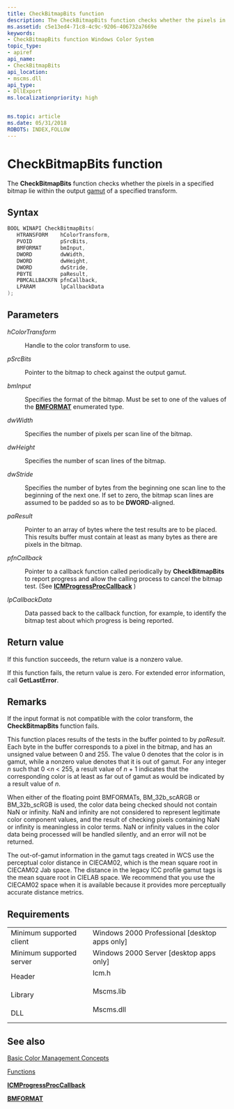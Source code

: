 ```yaml
---
title: CheckBitmapBits function
description: The CheckBitmapBits function checks whether the pixels in a specified bitmap lie within the output gamut of a specified transform.
ms.assetid: c5e13ed4-71c8-4c9c-9206-406732a7669e
keywords:
- CheckBitmapBits function Windows Color System
topic_type:
- apiref
api_name:
- CheckBitmapBits
api_location:
- mscms.dll
api_type:
- DllExport
ms.localizationpriority: high


ms.topic: article
ms.date: 05/31/2018
ROBOTS: INDEX,FOLLOW
---
```


# CheckBitmapBits function

The **CheckBitmapBits** function checks whether the pixels in a specified bitmap lie within the output [gamut](g.md) of a specified transform.

## Syntax


```C++
BOOL WINAPI CheckBitmapBits(
   HTRANSFORM    hColorTransform,
   PVOID         pSrcBits,
   BMFORMAT      bmInput,
   DWORD         dwWidth,
   DWORD         dwHeight,
   DWORD         dwStride,
   PBYTE         paResult,
   PBMCALLBACKFN pfnCallback,
   LPARAM        lpCallbackData
);
```



## Parameters

<dl> <dt>

*hColorTransform* 
</dt> <dd>

Handle to the color transform to use.

</dd> <dt>

*pSrcBits* 
</dt> <dd>

Pointer to the bitmap to check against the output gamut.

</dd> <dt>

*bmInput* 
</dt> <dd>

Specifies the format of the bitmap. Must be set to one of the values of the [**BMFORMAT**](bmformat.md) enumerated type.

</dd> <dt>

*dwWidth* 
</dt> <dd>

Specifies the number of pixels per scan line of the bitmap.

</dd> <dt>

*dwHeight* 
</dt> <dd>

Specifies the number of scan lines of the bitmap.

</dd> <dt>

*dwStride* 
</dt> <dd>

Specifies the number of bytes from the beginning one scan line to the beginning of the next one. If set to zero, the bitmap scan lines are assumed to be padded so as to be **DWORD**-aligned.

</dd> <dt>

*paResult* 
</dt> <dd>

Pointer to an array of bytes where the test results are to be placed. This results buffer must contain at least as many bytes as there are pixels in the bitmap.

</dd> <dt>

*pfnCallback* 
</dt> <dd>

Pointer to a callback function called periodically by **CheckBitmapBits** to report progress and allow the calling process to cancel the bitmap test. (See [**ICMProgressProcCallback**](icmprogressproccallback.md) )

</dd> <dt>

*lpCallbackData* 
</dt> <dd>

Data passed back to the callback function, for example, to identify the bitmap test about which progress is being reported.

</dd> </dl>

## Return value

If this function succeeds, the return value is a nonzero value.

If this function fails, the return value is zero. For extended error information, call **GetLastError**.

## Remarks

If the input format is not compatible with the color transform, the **CheckBitmapBits** function fails.

This function places results of the tests in the buffer pointed to by *paResult*. Each byte in the buffer corresponds to a pixel in the bitmap, and has an unsigned value between 0 and 255. The value 0 denotes that the color is in gamut, while a nonzero value denotes that it is out of gamut. For any integer *n* such that 0 &lt;*n* &lt; 255, a result value of *n* + 1 indicates that the corresponding color is at least as far out of gamut as would be indicated by a result value of *n*.

When either of the floating point BMFORMATs, BM\_32b\_scARGB or BM\_32b\_scRGB is used, the color data being checked should not contain NaN or infinity. NaN and infinity are not considered to represent legitimate color component values, and the result of checking pixels containing NaN or infinity is meaningless in color terms. NaN or infinity values in the color data being processed will be handled silently, and an error will not be returned.

The out-of-gamut information in the gamut tags created in WCS use the perceptual color distance in CIECAM02, which is the mean square root in CIECAM02 Jab space. The distance in the legacy ICC profile gamut tags is the mean square root in CIELAB space. We recommend that you use the CIECAM02 space when it is available because it provides more perceptually accurate distance metrics.

## Requirements



|                                     |                                                                                      |
|-------------------------------------|--------------------------------------------------------------------------------------|
| Minimum supported client<br/> | Windows 2000 Professional \[desktop apps only\]<br/>                           |
| Minimum supported server<br/> | Windows 2000 Server \[desktop apps only\]<br/>                                 |
| Header<br/>                   | <dl> <dt>Icm.h</dt> </dl>     |
| Library<br/>                  | <dl> <dt>Mscms.lib</dt> </dl> |
| DLL<br/>                      | <dl> <dt>Mscms.dll</dt> </dl> |



## See also

<dl> <dt>

[Basic Color Management Concepts](basic-color-management-concepts.md)
</dt> <dt>

[Functions](functions.md)
</dt> <dt>

[**ICMProgressProcCallback**](icmprogressproccallback.md)
</dt> <dt>

[**BMFORMAT**](bmformat.md)
</dt> </dl>

 

 





